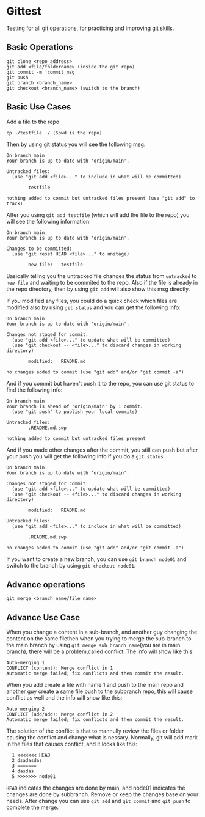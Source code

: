 # Gittest
Testing for all git operations, for practicing and improving git skills.

## Basic Operations
```
git clone <repo_address>
git add <file/foldername> (inside the git repo)
git commit -m 'commit_msg'
git push
git branch <branch_name>
git checkout <branch_name> (switch to the branch)
```
## Basic Use Cases
Add a file to the repo
```
cp ~/testfile ./ ($pwd is the repo)
```
Then by using git status you will see the following msg:
```
On branch main
Your branch is up to date with 'origin/main'.

Untracked files:
  (use "git add <file>..." to include in what will be committed)

        testfile

nothing added to commit but untracked files present (use "git add" to track)
```
After you using `git add testfile` (which will add the file to the repo) you will see the following information:
```
On branch main
Your branch is up to date with 'origin/main'.

Changes to be committed:
  (use "git reset HEAD <file>..." to unstage)

        new file:   testfile
```
Basically telling you the untracked file changes the status from `untracked` to `new file` and waiting to be commited to the repo. Also if the file is already in the repo directory, then by using `git add` will also show this msg directly.

If you modified any files, you could do a quick check which files are modified also by using `git status` and you can get the following info:
```
On branch main
Your branch is up to date with 'origin/main'.

Changes not staged for commit:
  (use "git add <file>..." to update what will be committed)
  (use "git checkout -- <file>..." to discard changes in working directory)

        modified:   README.md

no changes added to commit (use "git add" and/or "git commit -a")
```
And if you commit but haven't push it to the repo, you can use git status to find the following info:
```
On branch main
Your branch is ahead of 'origin/main' by 1 commit.
  (use "git push" to publish your local commits)

Untracked files:
        .README.md.swp

nothing added to commit but untracked files present
```
And if you made other changes after the commit, you still can push but after your push you will get the following info if you do a `git status`
```
On branch main
Your branch is up to date with 'origin/main'.

Changes not staged for commit:
  (use "git add <file>..." to update what will be committed)
  (use "git checkout -- <file>..." to discard changes in working directory)

        modified:   README.md

Untracked files:
  (use "git add <file>..." to include in what will be committed)

        .README.md.swp

no changes added to commit (use "git add" and/or "git commit -a")
```
If you want to create a new branch, you can use `git branch node01` and switch to the branch by using `git checkout node01`.


## Advance operations
```
git merge <branch_name/file_name>
```
## Advance Use Case

When you change a content in a sub-branch, and another guy changing the content on the same filethen when you trying to merge the sub-branch to the main branch by using `git merge sub_branch_name`(you are in main branch), there will be a problem,called conflict. The info will show like this:
```
Auto-merging 1
CONFLICT (content): Merge conflict in 1
Automatic merge failed; fix conflicts and then commit the result.
```

When you add create a file with name 1 and push to the main repo and another guy create a same file push to the subbranch repo, this will cause conflict as well and the info will show like this:
```
Auto-merging 2
CONFLICT (add/add): Merge conflict in 2
Automatic merge failed; fix conflicts and then commit the result. 
```
The solution of the conflict is that to mannully review the files or folder causing the conflict and change what is nessary. Normally, git will add mark in the files that causes conflict, and it looks like this:
```
  1 <<<<<<< HEAD
  2 dsadasdas
  3 =======
  4 dasdas
  5 >>>>>>> node01
```
`HEAD` indicates the changes are done by main, and node01 indicates the changes are done by subbranch. Remove or keep the changes base on your needs. After change you can use `git add` and `git commit` and `git push` to complete the merge.     
